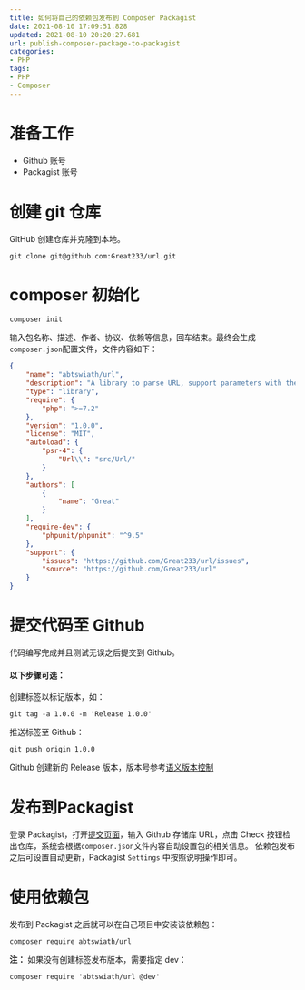 ```yaml
---
title: 如何将自己的依赖包发布到 Composer Packagist
date: 2021-08-10 17:09:51.828
updated: 2021-08-10 20:20:27.681
url: publish-composer-package-to-packagist
categories: 
- PHP
tags: 
- PHP
- Composer
---
```


# 准备工作
- Github 账号
- Packagist 账号

# 创建 git 仓库
GitHub 创建仓库并克隆到本地。
```
git clone git@github.com:Great233/url.git
```
# composer 初始化
```
composer init
```
输入包名称、描述、作者、协议、依赖等信息，回车结束。最终会生成`composer.json`配置文件，文件内容如下：
```json
{
    "name": "abtswiath/url",
    "description": "A library to parse URL, support parameters with the same name",
    "type": "library",
    "require": {
        "php": ">=7.2"
    },
    "version": "1.0.0",
    "license": "MIT",
    "autoload": {
        "psr-4": {
            "Url\\": "src/Url/"
        }
    },
    "authors": [
        {
            "name": "Great"
        }
    ],
    "require-dev": {
        "phpunit/phpunit": "^9.5"
    },
    "support": {
        "issues": "https://github.com/Great233/url/issues",
        "source": "https://github.com/Great233/url"
    }
}
```
# 提交代码至 Github
代码编写完成并且测试无误之后提交到 Github。

#### 以下步骤可选：
创建标签以标记版本，如：
```
git tag -a 1.0.0 -m 'Release 1.0.0'
```
推送标签至 Github：
```
git push origin 1.0.0
```
Github 创建新的 Release 版本，版本号参考[语义版本控制](https://semver.org/)
# 发布到Packagist
登录 Packagist，打开[提交页面](https://packagist.org/packages/submit)，输入 Github 存储库 URL，点击 Check 按钮检出仓库，系统会根据`composer.json`文件内容自动设置包的相关信息。
依赖包发布之后可设置自动更新，Packagist `Settings` 中按照说明操作即可。
# 使用依赖包
发布到 Packagist 之后就可以在自己项目中安装该依赖包：
```
composer require abtswiath/url
```
**注：**
如果没有创建标签发布版本，需要指定 dev：
```
composer require 'abtswiath/url @dev'
```
